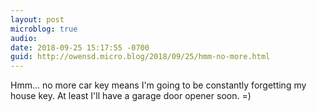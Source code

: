 ```yaml
---
layout: post
microblog: true
audio: 
date: 2018-09-25 15:17:55 -0700
guid: http://owensd.micro.blog/2018/09/25/hmm-no-more.html
---
```

Hmm... no more car key means I'm going to be constantly forgetting my house key. At least I'll have a garage door opener soon. =)
